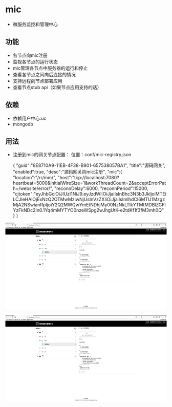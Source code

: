 
# mic

- 微服务监控和管理中心

## 功能
- 各节点向mic注册
- 监视各节点的运行状态
- mic管理各节点中服务器的运行和停止
- 查看各节点之间向后连接的情况
- 支持远程向节点部署应用
- 查看节点stub api（如果节点应用支持的话）

## 依赖
- 依赖用户中心:uc
- mongodb

## 用法
- 注册到mic的网关节点配置：
 位置：conf/mic-registry.json
 
	{
		"guid":"8E8710A9-11EB-4F38-B901-657538057BA1",
		"title":"源码网关",
		"enabled":true,
		"desc":"源码网关向mic注册",
		"mic":{
			"location":"/rr/mm/",
			"host":"tcp://localhost:7080?heartbeat=5000&initialWireSize=1&workThreadCount=2&acceptErrorPath=/website/error/",
			"reconnDelay":6000,
			"reconnPeriod":15000,
			"cjtoken":"eyJhbGciOiJIUzI1NiJ9.eyJzdWIiOiJjaiIsInBhc3N3b3JkIjoiMTEiLCJleHAiOjExNzQ2OTMwMzIwNjUsInVzZXIiOiJjaiIsImlhdCI6MTU1MzgzMjA2NSwianRpIjoiY2Q2MWQwYmEtNDhjMy00NzNkLTlkYTMtMDBlZGFlYzFkNDc2In0.1Yq4mMYTYO0nzeWSpg2wJhgUtK-e2tdKf1f3fM3mh0Q"
		}
	}


![主页面](https://github.com/carocean/cj.studio.mic/blob/master/documents/img/mic.png)

![mic图2](https://github.com/carocean/cj.studio.mic/blob/master/documents/img/mic.png)